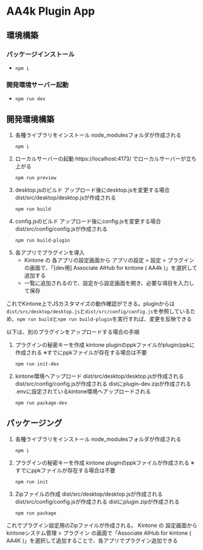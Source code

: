 # AA4k Plugin App

## 環境構築

### パッケージインストール
- `npm i`

### 開発環境サーバー起動
- `npm run dev`


## 開発環境構築

1. 各種ライブラリをインストール
    node_modulesフォルダが作成される
    ```
    npm i
    ```
2. ローカルサーバーの起動
    https://localhost:4173/ でローカルサーバーが立ち上がる
    ```
    npm run preview
    ```
3. desktop.jsのビルド
    アップロード後にdesktop.jsを変更する場合
    dist/src/desktop/desktop.jsが作成される
    ```
    npm run build
    ```
4. config.jsのビルド
    アップロード後にconfig.jsを変更する場合
    dist/src/config/config.jsが作成される
    ```
    npm run build-plugin
    ```
5. 各アプリでプラグインを導入
    - Kintone の 各アプリの設定画面から アプリの設定 > 設定 > プラグイン の画面で、「[dev用] Associate AIHub for kintone ( AA4k )」を選択して追加する
    - 一覧に追加されるので、設定から設定画面を開き、必要な項目を入力して保存

これでKintone上でJSカスタマイズの動作確認ができる。pluginからは`dist/src/desktop/desktop.js`と`dist/src/config/config.js`を参照しているため、`npm run build`と`npm run build-plugin`を実行すれば、変更を反映できる

以下は、別のプラグインをアップロードする場合の手順

1. プラグインの秘密キーを作成
    kintone pluginのppkファイルがplugin/ppkに作成される ※すでにppkファイルが存在する場合は不要
    ```
    npm run init-dev
    ```
2. kintone環境へアップロード
    dist/src/desktop/desktop.jsが作成される
    dist/src/config/config.jsが作成される
    distにplugin-dev.zipが作成される
    .envに設定されているkintone環境へアップロードされる
    ```
    npm run package-dev
    ```

## パッケージング

1. 各種ライブラリをインストール
    node_modulesフォルダが作成される
    ```
    npm i
    ```
2. プラグインの秘密キーを作成
    kintone pluginのppkファイルが作成される ※すでにppkファイルが存在する場合は不要
    ```
    npm run init
    ```
3. Zipファイルの作成
    dist/src/desktop/desktop.jsが作成される
    dist/src/config/config.jsが作成される
    distにplugin.zipが作成される
    ```
    npm run package
    ```

これでプラグイン設定用のZipファイルが作成される。
Kintone の 設定画面から kintoneシステム管理 > プラグイン の画面で「Associate AIHub for kintone ( AA4K )」を選択して追加することで、各アプリでプラグイン追加できる